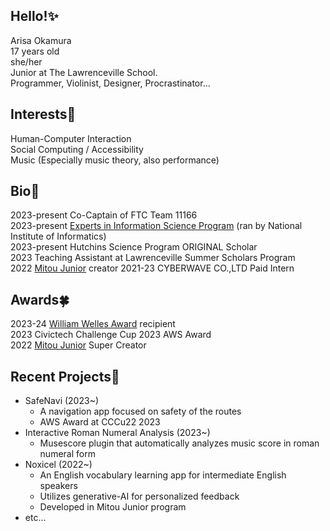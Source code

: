 ## Hello!✨
Arisa Okamura  
17 years old  
she/her  
Junior at The Lawrenceville School.  
Programmer, Violinist, Designer, Procrastinator...  

## Interests👀
Human-Computer Interaction  
Social Computing / Accessibility  
Music (Especially music theory, also performance)  

## Bio🎃
2023-present Co-Captain of FTC Team 11166  
2023-present [Experts in Information Science Program](https://www.nii.ac.jp/tatsujin/en/) (ran by National Institute of Informatics)  
2023-present Hutchins Science Program ORIGINAL Scholar  
2023 Teaching Assistant at Lawrenceville Summer Scholars Program  
2022 [Mitou Junior](https://jr.mitou.org/english/) creator
2021-23 CYBERWAVE CO.,LTD Paid Intern

## Awards🍀
2023-24 [William Welles Award](https://www.lawrenceville.org/life-at-lawrenceville/news-events/news-detail/~board/sliders/post/william-welles-award) recipient  
2023 Civictech Challenge Cup 2023 AWS Award  
2022 [Mitou Junior](https://jr.mitou.org/english/) Super Creator 

## Recent Projects🧶
* SafeNavi (2023~)
  * A navigation app focused on safety of the routes
  * AWS Award at CCCu22 2023
* Interactive Roman Numeral Analysis (2023~)
  * Musescore plugin that automatically analyzes music score in roman numeral form
* Noxicel (2022~)
  * An English vocabulary learning app for intermediate English speakers
  * Utilizes generative-AI for personalized feedback
  * Developed in Mitou Junior program
* etc...
